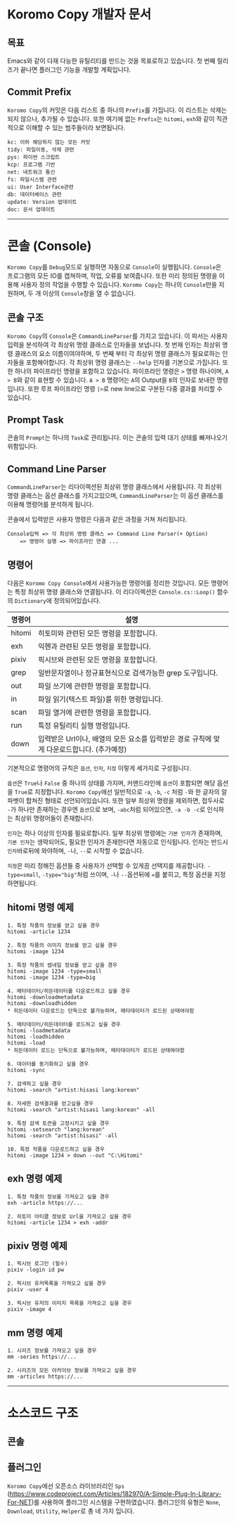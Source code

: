 # Koromo Copy 개발자 문서

## 목표

Emacs와 같이 다재 다능한 유틸리티를 만드는 것을 목표로하고 있습니다. 첫 번째 릴리즈가 끝나면 플러그인 기능을 개발할 계획입니다.

## Commit Prefix

`Koromo Copy`의 커밋은 다음 리스트 중 하나의 `Prefix`를 가집니다. 이 리스트는 삭제는 되지 않으나, 추가될 수 있습니다. 또한 여기에 없는 `Prefix`는 `hitomi`, `exh`와 같이 직관적으로 이해할 수 있는 범주들이라 보면됩니다.

```
kc: 이하 해당하지 않는 모든 커밋
tidy: 파일이동, 삭제 관련
pys: 파이썬 스크립트
kcp: 프로그램 기반
net: 네트워크 통신
fs: 파일시스템 관련
ui: User Interface관련
db: 데이터베이스 관련
update: Version 업데이트
doc: 문서 업데이트
```

---

# 콘솔 (Console)

`Koromo Copy`를 `Debug`모드로 실행하면 자동으로 `Console`이 실행됩니다. `Console`은 프로그램의 모든 IO를 캡쳐하며, 작업, 오류를 보여줍니다. 또한 미리 정의된 명령을 이용해 사용자 정의 작업을 수행할 수 있습니다. `Koromo Copy`는 하나의 `Console`만을 지원하며, 두 개 이상의 `Console`창을 열 수 없습니다.

## 콘솔 구조

`Koromo Copy`의 `Console`은 `CommandLineParser`를 가지고 있습니다. 이 파서는 사용자 입력을 분석하여 각 최상위 명령 클래스로 인자들을 보냅니다. 첫 번재 인자는 최상위 명령 클래스의 요소 이름이여야하며, 두 번째 부터 각 최상위 명령 클래스가 필요로하는 인자들을 포함해야합니다. 각 최상위 명령 클래스는 `--help` 인자를 기본으로 가집니다. 또한 하나의 파이프라인 명령을 포함하고 있습니다. 파이프라인 명령은 `>` 명령 하나이며, `A > B`와 같이 표현할 수 있습니다. `A > B` 명령어는 `A`의 Output을 `B`의 인자로 보내란 명령입니다. 또한 루프 파이프라인 명령 `|>`로 new line으로 구분된 다중 결과를 처리할 수 있습니다.

## Prompt Task

콘솔의 `Prompt`는 하나의 `Task`로 관리됩니다. 이는 콘솔의 입력 대기 상태를 빠져나오기 위함입니다.

## Command Line Parser

`CommandLineParser`는 리다이렉션된 최상위 명령 클래스에서 사용됩니다. 각 최상위 명령 클래스는 옵션 클래스를 가지고있으며, `CommandLineParser`는 이 옵션 클래스를 이용해 명령어를 분석하게 됩니다.

콘솔에서 입력받은 사용자 명령은 다음과 같은 과정을 거쳐 처리됩니다.

```
Console입력 => 각 최상위 명령 클래스 => Command Line Parser(+ Option)
    => 명령어 실행 => 파이프라인 연결 ...
```

## 명령어

다음은 `Koromo Copy Console`에서 사용가능한 명령어를 정리한 것입니다. 모든 명령어는 특정 최상위 명령 클래스와 연결됩니다. 이 리다이렉션은 `Console.cs::Loop()` 함수의 `Dictionary`에 정의되어있습니다.

| 명령어 | 설명 |
| ------|-------|
|hitomi|히토미와 관련된 모든 명령을 포함합니다.|
|exh|익헨과 관련된 모든 명령을 포함합니다.|
|pixiv|픽시브와 관련된 모든 명령을 포함합니다.|
|grep|일반문자열이나 정규표현식으로 검색가능한 grep 도구입니다.|
|out|파일 쓰기에 관련한 명령을 포함합니다.|
|in|파일 읽기(텍스트 파일)를 위한 명령입니다.|
|scan|파일 열거에 관련한 명령을 포함합니다.|
|run|특정 유틸리티 실행 명령입니다.|
|down|입력받은 Url이나, 배열의 모든 요소를 입력받은 경로 규칙에 맞게 다운로드합니다. (추가예정)|

기본적으로 명령어의 규칙은 `옵션`, `인자`, `지정` 이렇게 세가지로 구성됩니다.

`옵션`은 `True`나 `False` 중 하나의 상태를 가지며, 커맨드라인에 `옵션`이 포함되면 해당 옵션을 `True`로 지정합니다. `Koromo Copy`에선 일반적으로 `-a`, `-b`, `-c` 처럼 `-`와 한 글자의 알파벳이 합쳐진 형태로 선언되어있습니다. 또한 일부 최상위 명령을 제외하면, 접두사로 `-`가 하나만 존재하는 경우엔 `옵션`으로 보며, `-abc`처럼 되어있으면, `-a -b -c`로 인식하는 최상위 명령어들이 존재합니다.

`인자`는 하나 이상의 인자를 필요로합니다. 일부 최상위 명령에는 `기본 인자`가 존재하며, `기본 인자`는 생략되어도, 필요한 인자가 존재한다면 자동으로 인식됩니다. 인자는 반드시 `인자`바로뒤에 와야하며, `-`나, `--`로 시작할 수 없습니다.

`지정`은 미리 정해진 옵션들 중 사용자가 선택할 수 있게끔 선택지를 제공합니다. `-type=small`, `-type="big"`처럼 쓰이며, `-`나 `--`옵션뒤에 `=`를 붙히고, 특정 옵션을 지정하면됩니다.

## hitomi 명령 예제

```
1. 특정 작품의 정보를 얻고 싶을 경우
hitomi -article 1234

2. 특정 작품의 이미지 정보를 얻고 싶을 경우
hitomi -image 1234

3. 특정 작품의 썸네일 정보를 얻고 싶을 경우
hitomi -image 1234 -type=small
hitomi -image 1234 -type=big

4. 메타데이터/히든데이터를 다운로드하고 싶을 경우
hitomi -downloadmetadata
hitomi -downloadhidden
* 히든데이터 다운로드는 단독으로 불가능하며, 메타데이터가 로드된 상태여야함

5. 메타데이터/히든데이터를 로드하고 싶을 경우
hitomi -loadmetadata
hitomi -loadhidden
hitomi -load
* 히든데이터 로드는 단독으로 불가능하며, 메타데이터가 로드된 상태여야함

6. 데이터를 동기화하고 싶을 경우
hitomi -sync

7. 검색하고 싶을 경우
hitomi -search "artist:hisasi lang:korean"

8. 자세한 검색결과를 얻고싶을 경우
hitomi -search "artist:hisasi lang:korean" -all

9. 특정 검색 토큰을 고정시키고 싶을 경우
hitomi -setsearch "lang:korean"
hitomi -search "artist:hisasi" -all

10. 특정 작품을 다운로드하고 싶을 경우
hitomi -image 1234 > down --out "C:\Hitomi"
```

## exh 명령 예제

```
1. 특정 작품의 정보를 가져오고 싶을 경우
exh -article https://...

2. 히토미 아티클 정보로 Url을 가져오고 싶을 경우
hitomi -article 1234 > exh -addr
```

## pixiv 명령 예제

```
1. 픽시브 로그인 (필수)
pixiv -login id pw

2. 픽시브 유저목록을 가져오고 싶을 경우
pixiv -user 4

3. 픽시브 유저의 이미지 목록을 가져오고 싶을 경우
pixiv -image 4
```

## mm 명령 예제

```
1. 시리즈 정보를 가져오고 싶을 경우
mm -series https://...

2. 시리즈의 모든 아카이브 정보를 가져오고 싶을 경우
mm -articles https://...
```

---

# 소스코드 구조

## 콘솔

## 플러그인

`Koromo Copy`에선 오픈소스 라이브러리인 `Sps` (https://www.codeproject.com/Articles/182970/A-Simple-Plug-In-Library-For-NET)를 사용하여 플러그인 시스템을 구현하였습니다. 플러그인의 유형은 `None`, `Download`, `Utility`, `Helper`로 총 네 가지 입니다.